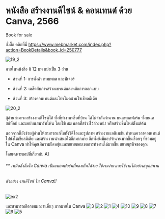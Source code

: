 # หนังสือ สร้างงานดีไซน์ & คอนเทนต์ ด้วย Canva, 2566
Book for sale

สั่งซื้อ คลิกที่นี่ https://www.mebmarket.com/index.php?action=BookDetails&book_id=250777   

![19_2](https://github.com/prakayrat/DesignAndContentInCanva/assets/51775195/45818e45-e10e-4ad4-a6c7-a9edac356279)



ภายในหนังสือ มี 12 บท แบ่งเป็น 3 ส่วน   


-  ส่วนที่ 1: การตั้งค่า เทมเพลต และฟีเจอร์   

-  ส่วนที่ 2: เคล็ดลับการสร้างแบรนด์และหลักการออกแบบ   

-  ส่วนที่ 3: สร้างคอนเทนต์และโปรโมตผ่านโซเชียลมีเดีย   


![20_2](https://github.com/prakayrat/DesignAndContentInCanva/assets/51775195/cd3395f8-faa2-41c3-ac48-f3835bcd0cdf)



ผู้อ่านสามารถสร้างงานดีไซน์ได้ ทั้งที่ทำงานหรือที่บ้าน ได้ไม่จำกัดจำนวน บนแพลตฟอร์ม ทั้งบนเดสก์ท็อป และแอปบนสมาร์ทโฟน โดยใช้เทมเพลตที่สร้างไว้ล่วงหน้า หรือสร้างขึ้นใหม่ตั้งแต่ต้น 

นอกจากนี้ยังช่วยผู้อ่านให้สามารถแก้ไขทั้งวิดีโอและรูปภาพ สร้างงานแอนิเมชัน กำหนดเวลาคอนเทนต์ไปยังโซเชียลมีเดีย และสร้างงานนำเสนอได้อีกมากมาย อีกทั้งยังมีแอปจำนวนมากขึ้นเรื่อยๆ ที่รวมอยู่ใน Canva ทำให้คุณมีความยืดหยุ่นและขยายขอบเขตการทำงานได้มากขึ้น ขยายธุรกิจของคุณ 

โดยเฉพาะแอปที่เกี่ยวกับ AI 

###### ** เหนือสิ่งอื่นใด Canva เป็นแพลตฟอร์มที่มองเห็นได้ง่าย ใช้งานง่าย และใช้งานได้อย่างสนุกสนาน 

###### ตัวอย่าง งานดีไซน์ ใน Canva!!

![ex2](https://github.com/prakayrat/DesignAndContentInCanva/assets/51775195/4bfc2b73-a2ba-4b0b-adc4-8557d697b586)

และสามารถเลือกชมผลงานอื่นๆ มากมายใน Canva
![3](https://github.com/prakayrat/DesignAndContentInCanva/assets/51775195/1ba3c4f9-e361-4219-a919-d09ea452d817)
![2](https://github.com/prakayrat/DesignAndContentInCanva/assets/51775195/ac61d595-bb4d-4b52-8ad0-84d7420f1a6a)
![1](https://github.com/prakayrat/DesignAndContentInCanva/assets/51775195/f63888b9-dc39-4309-b7cb-731a8cd10afc)
![4](https://github.com/prakayrat/DesignAndContentInCanva/assets/51775195/a957d4a2-e1e1-44a0-b12e-60eda4911d91)
![10](https://github.com/prakayrat/DesignAndContentInCanva/assets/51775195/7d12424d-1c03-47bf-afad-7bd5cde6a74d)
![9](https://github.com/prakayrat/DesignAndContentInCanva/assets/51775195/5894646b-3434-4c2e-9959-88eab724db56)
![8](https://github.com/prakayrat/DesignAndContentInCanva/assets/51775195/3c0eed02-aa44-4866-8fba-18be078d42b3)
![7](https://github.com/prakayrat/DesignAndContentInCanva/assets/51775195/2b865e1f-af2c-409d-9e64-2d03ba3cface)
![6](https://github.com/prakayrat/DesignAndContentInCanva/assets/51775195/f0ca09ff-bc30-4946-9ae8-3e674aede928)
![5](https://github.com/prakayrat/DesignAndContentInCanva/assets/51775195/c3e63542-959b-43a2-8d19-2f8729659a12)

